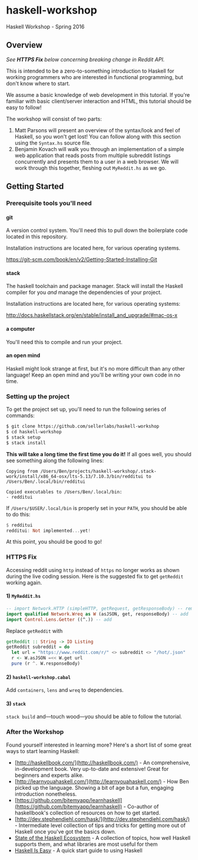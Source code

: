 # haskell-workshop

Haskell Workshop - Spring 2016

## Overview

*See __HTTPS Fix__ below concerning breaking change in Reddit API.*

This is intended to be a zero-to-something introduction to Haskell for working programmers who are
interested in functional programming, but don't know where to start.

We assume a basic knowledge of web development in this tutorial. If you're familiar with basic
client/server interaction and HTML, this tutorial should be easy to follow!

The workshop will consist of two parts:

1. Matt Parsons will present an overview of the syntax/look and feel of Haskell, so you won't get lost! You can
follow along with this section using the `Syntax.hs` source file.
2. Benjamin Kovach will walk you through an implementation of a simple web application that reads posts from
multiple subreddit listings concurrently and presents them to a user in a web browser. We will work through this
together, fleshing out `MyReddit.hs` as we go.

## Getting Started

### Prerequisite tools you'll need

#### git

A version control system. You'll need this to pull down the boilerplate code located in this repository.

Installation instructions are located here, for various operating systems.

https://git-scm.com/book/en/v2/Getting-Started-Installing-Git

#### stack

The haskell toolchain and package manager. Stack will install the Haskell compiler for you _and_ manage the dependencies of your project.

Installation instructions are located here, for various operating systems:

http://docs.haskellstack.org/en/stable/install_and_upgrade/#mac-os-x

#### a computer

You'll need this to compile and run your project.

#### an open mind

Haskell might look strange at first, but it's no more difficult than any other language! Keep an open mind and you'll be writing your own code in no time.

### Setting up the project

To get the project set up, you'll need to run the following series of commands:

```bash
$ git clone https://github.com/sellerlabs/haskell-workshop
$ cd haskell-workshop
$ stack setup
$ stack install
```

**This will take a long time the first time you do it!** If all goes well, you should see something along the following lines:

```
Copying from /Users/Ben/projects/haskell-workshop/.stack-work/install/x86_64-osx/lts-5.13/7.10.3/bin/redditui to /Users/Ben/.local/bin/redditui

Copied executables to /Users/Ben/.local/bin:
- redditui
```

If `/Users/$USER/.local/bin` is properly set in your `PATH`, you should be able to do this:

```hs
$ redditui
redditui: Not implemented...yet!
```

At this point, you should be good to go!

### HTTPS Fix

Accessing reddit using `http` instead of `https` no longer works as shown during the live coding session. Here is the suggested fix to get `getReddit` working again.

#### 1) `MyReddit.hs`

```hs
-- import Network.HTTP (simpleHTTP, getRequest, getResponseBody) -- remove/comment out
import qualified Network.Wreq as W (asJSON, get, responseBody) -- add
import Control.Lens.Getter ((^.)) -- add
```

Replace `getReddit` with

```hs
getReddit :: String -> IO Listing
getReddit subreddit = do
  let url = "https://www.reddit.com/r/" <> subreddit <> "/hot/.json"
  r <- W.asJSON =<< W.get url
  pure (r ^. W.responseBody)
```

#### 2) `haskell-workshop.cabal`

Add `containers`, `lens` and `wreq` to dependencies.

#### 3) `stack`

`stack build` and—touch wood—you should be able to follow the tutorial.

### After the Workshop

Found yourself interested in learning more? Here's a short list of some great ways to start learning Haskell:

- [http://haskellbook.com/](http://haskellbook.com/) - An comprehensive, in-development book. Very up-to-date and extensive! Great for beginners and experts alike.
- [http://learnyouahaskell.com/](http://learnyouahaskell.com/) - How Ben picked up the language. Showing a bit of age but a fun, engaging introduction nonetheless.
- [https://github.com/bitemyapp/learnhaskell](https://github.com/bitemyapp/learnhaskell) - Co-author of haskellbook's collection of resources on how to get started.
- [http://dev.stephendiehl.com/hask/](http://dev.stephendiehl.com/hask/) - Intermediate level collection of tips and tricks for getting more out of Haskell once you've got the basics down.
- [State of the Haskell Ecosystem](https://github.com/Gabriel439/post-rfc/blob/master/sotu.md) - A collection of topics, how well Haskell supports them, and what libraries are most useful for them
- [Haskell Is Easy](http://www.haskelliseasy.com) - A quick start guide to using Haskell
